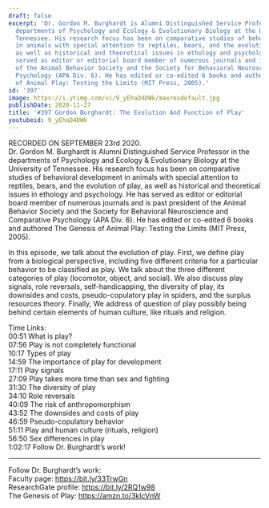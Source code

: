 ```yaml
---
draft: false
excerpt: 'Dr. Gordon M. Burghardt is Alumni Distinguished Service Professor in the
  departments of Psychology and Ecology & Evolutionary Biology at the University of
  Tennessee. His research focus has been on comparative studies of behavioral development
  in animals with special attention to reptiles, bears, and the evolution of play,
  as well as historical and theoretical issues in ethology and psychology. He has
  served as editor or editorial board member of numerous journals and is past president
  of the Animal Behavior Society and the Society for Behavioral Neuroscience and Comparative
  Psychology (APA Div. 6). He has edited or co-edited 6 books and authored The Genesis
  of Animal Play: Testing the Limits (MIT Press, 2005).'
id: '397'
image: https://i.ytimg.com/vi/9_yEhaD4DWk/maxresdefault.jpg
publishDate: 2020-11-27
title: '#397 Gordon Burghardt: The Evolution And Function of Play'
youtubeid: 9_yEhaD4DWk
---
```

<div class="timelinks">

RECORDED ON SEPTEMBER 23rd 2020.  
Dr. Gordon M. Burghardt is Alumni Distinguished Service Professor in the departments of Psychology and Ecology & Evolutionary Biology at the University of Tennessee. His research focus has been on comparative studies of behavioral development in animals with special attention to reptiles, bears, and the evolution of play, as well as historical and theoretical issues in ethology and psychology. He has served as editor or editorial board member of numerous journals and is past president of the Animal Behavior Society and the Society for Behavioral Neuroscience and Comparative Psychology (APA Div. 6). He has edited or co-edited 6 books and authored The Genesis of Animal Play: Testing the Limits (MIT Press, 2005).

In this episode, we talk about the evolution of play. First, we define play from a biological perspective, including five different criteria for a particular behavior to be classified as play. We talk about the three different categories of play (locomotor, object, and social). We also discuss play signals, role reversals, self-handicapping, the diversity of play, its downsides and costs, pseudo-copulatory play in spiders, and the surplus resources theory. Finally, We address of question of play possibly being behind certain elements of human culture, like rituals and religion.

Time Links:  
<time>00:51</time> What is play?  
<time>07:56</time> Play is not completely functional  
<time>10:17</time> Types of play  
<time>14:59</time> The importance of play for development  
<time>17:11</time> Play signals  
<time>27:09</time> Play takes more time than sex and fighting  
<time>31:30</time> The diversity of play  
<time>34:10</time> Role reversals  
<time>40:09</time> The risk of anthropomorphism  
<time>43:52</time> The downsides and costs of play  
<time>46:59</time> Pseudo-copulatory behavior  
<time>51:11</time> Play and human culture (rituals, religion)  
<time>56:50</time> Sex differences in play  
<time>1:02:17</time> Follow Dr. Burghardt’s work!

---

Follow Dr. Burghardt’s work:  
Faculty page: https://bit.ly/33TrwGn  
ResearchGate profile: https://bit.ly/2RQ1w98  
The Genesis of Play: https://amzn.to/3kIcVnW
</div>

